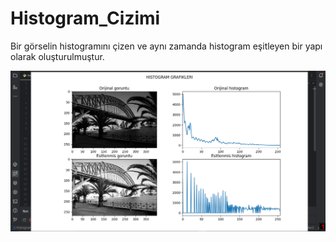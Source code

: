 # Histogram_Cizimi
Bir görselin histogramını çizen ve aynı zamanda histogram eşitleyen bir yapı olarak oluşturulmuştur. 

<img src="https://github.com/mustafaatakli/Histogram_Cizimi/blob/main/Ekran%20Al%C4%B1nt%C4%B1s%C4%B1.PNG" width="auto">
